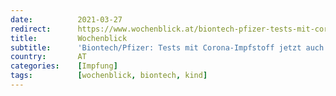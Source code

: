 ```yaml
---
date:          2021-03-27
redirect:      https://www.wochenblick.at/biontech-pfizer-tests-mit-corona-impfstoff-jetzt-auch-an-babys/
title:         Wochenblick
subtitle:      'Biontech/Pfizer: Tests mit Corona-Impfstoff jetzt auch an Babys'
country:       AT
categories:    [Impfung]
tags:          [wochenblick, biontech, kind]
---
```

